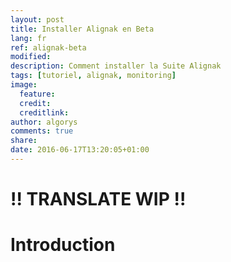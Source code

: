 ```yaml
---
layout: post
title: Installer Alignak en Beta
lang: fr
ref: alignak-beta
modified:
description: Comment installer la Suite Alignak
tags: [tutoriel, alignak, monitoring]
image:
  feature:
  credit:
  creditlink:
author: algorys
comments: true
share:
date: 2016-06-17T13:20:05+01:00
---
```


# !! TRANSLATE WIP !!

# Introduction

